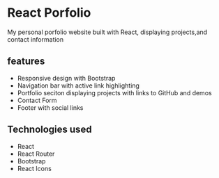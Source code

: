 # React Porfolio

My personal porfolio website built with React, displaying projects,and contact information

## features
- Responsive design with Bootstrap
- Navigation bar with active link highlighting
- Portfolio seciton displaying projects with links to GitHub and demos
- Contact Form
- Footer with social links

## Technologies used

- React
- React Router
- Bootstrap
- React Icons
